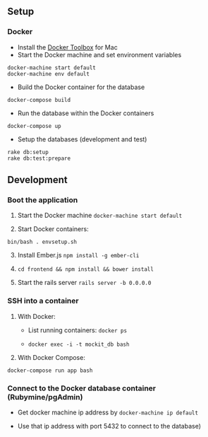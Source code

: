 ## Setup

### Docker

* Install the [Docker Toolbox](https://docs.docker.com/) for Mac
* Start the Docker machine and set environment variables

```
docker-machine start default
docker-machine env default
```
* Build the Docker container for the database

```
docker-compose build
```
* Run the database within the Docker containers

```
docker-compose up
```
* Setup the databases (development and test)

```
rake db:setup
rake db:test:prepare
```

## Development

### Boot the application

1. Start the Docker machine `docker-machine start default`

2. Start Docker containers:

```
bin/bash . envsetup.sh
```

3. Install Ember.js `npm install -g ember-cli`

4. `cd frontend && npm install && bower install`

5. Start the rails server `rails server -b 0.0.0.0`

### SSH into a container

1. With Docker:

	* List running containers: ```docker ps```

	* ```docker exec -i -t mockit_db bash```

2. With Docker Compose:

`docker-compose run app bash`

### Connect to the Docker database container (Rubymine/pgAdmin)

* Get docker machine ip address by `docker-machine ip default`

* Use that ip address with port 5432 to connect to the database)
